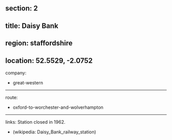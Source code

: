 section: 2
----
title: Daisy Bank
----
region: staffordshire
----
location: 52.5529, -2.0752
----
company:
- great-western
----
route:
- oxford-to-worchester-and-wolverhampton
----
links:
Station closed in 1962.
- (wikipedia: Daisy_Bank_railway_station)
